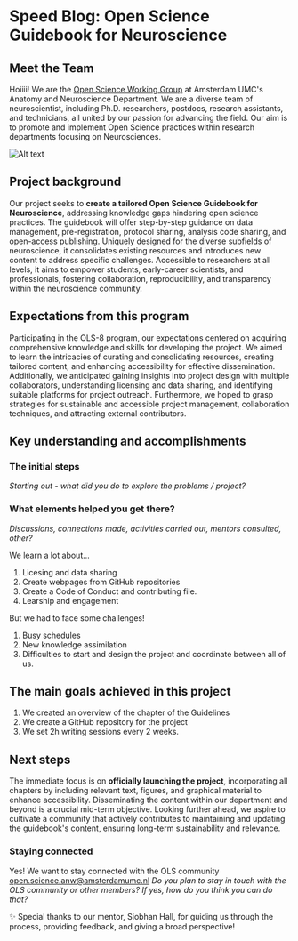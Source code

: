 # Speed Blog: Open Science Guidebook for Neuroscience

## Meet the Team
Hoiiii! We are the [Open Science Working Group](https://anatomy-neurosciences.com/initiatives/openscience/) at Amsterdam UMC's Anatomy and Neuroscience Department. We are a diverse team of neuroscientist, including Ph.D. researchers, postdocs, research assistants, and technicians, all united by our passion for advancing the field.  Our aim is to promote and implement Open Science practices within research departments focusing on Neurosciences. 

![Alt text](https://github.com/marbarrantescepas/OS-neuroscience/blob/main/images/membersOSWG-ANW.png)


## Project background
Our project seeks to **create a tailored Open Science Guidebook for Neuroscience**, addressing knowledge gaps hindering open science practices. The guidebook will offer step-by-step guidance on data management, pre-registration, protocol sharing, analysis code sharing, and open-access publishing. Uniquely designed for the diverse subfields of neuroscience, it consolidates existing resources and introduces new content to address specific challenges. Accessible to researchers at all levels, it aims to empower students, early-career scientists, and professionals, fostering collaboration, reproducibility, and transparency within the neuroscience community. 

## Expectations from this program  
Participating in the OLS-8 program, our expectations centered on acquiring comprehensive knowledge and skills for developing the project. We aimed to learn the intricacies of curating and consolidating resources, creating tailored content, and enhancing accessibility for effective dissemination. Additionally, we anticipated gaining insights into project design with multiple collaborators, understanding licensing and data sharing, and identifying suitable platforms for project outreach. Furthermore, we hoped to grasp strategies for sustainable and accessible project management, collaboration techniques, and attracting external contributors.

## Key understanding and accomplishments
### The initial steps 
_Starting out - what did you do to explore the problems / project?_

### What elements helped you get there? 
_Discussions, connections made, activities carried out, mentors consulted, other?_

We learn a lot about... 
1. Licesing and data sharing
2. Create webpages from GitHub repositories
3. Create a Code of Conduct and contributing file.
4. Learship and engagement
   
But we had to face some challenges!
1. Busy schedules
2. New knowledge assimilation
3. Difficulties to start and design the project and coordinate between all of us. 

## The main goals achieved in this project 
1. We created an overview of the chapter of the Guidelines
2. We create a GitHub repository for the project
3. We set 2h writing sessions every 2 weeks.

## Next steps
The immediate focus is on **officially launching the project**, incorporating all chapters by including relevant text, figures, and graphical material to enhance accessibility. Disseminating the content within our department and beyond is a crucial mid-term objective. Looking further ahead, we aspire to cultivate a community that actively contributes to maintaining and updating the guidebook's content, ensuring long-term sustainability and relevance.

### Staying connected
Yes! We want to stay connected with the OLS community  open.science.anw@amsterdamumc.nl 
_Do you plan to stay in touch with the OLS community or other members? If yes, how do you think you can do that?_

:sparkles: Special thanks to our mentor, Siobhan Hall, for guiding us through the process, providing feedback, and giving a broad perspective! 
